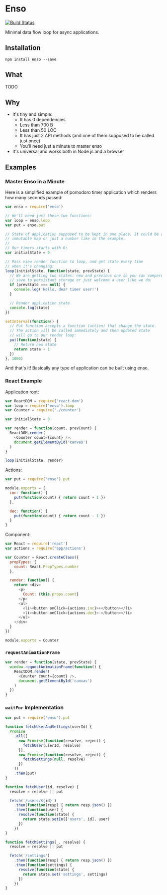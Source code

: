 # Enso
[![Build Status](https://travis-ci.org/kossnocorp/enso.svg?branch=master)](https://travis-ci.org/kossnocorp/enso)

Minimal data flow loop for async applications.

## Installation

```npm
npm install enso --save
```

## What

TODO

## Why

* It's tiny and simple:
  - It has 0 dependencies
  - Less than 700 B
  - Less than 50 LOC
  - It has just 2 API methods (and one of them supposed to be called just once)
  - You'll need just a minute to master enso
* It's universal and works both in Node.js and a browser

## Examples

### Master Enso in a Minute

Here is a simplified example of pomodoro timer application which renders how many seconds passed:

```js
var enso = require('enso')

// We'll need just these two functions:
var loop = enso.loop
var put = enso.put

// State of application supposed to be kept in one place. It could be an object,
// immutable map or just a number like in the example.
//
// Our timers starts with 0:
var initialState = 0

// Pass view render function to loop, and get state every time
// when it's changing:
loop(initialState, function(state, prevState) {
  // We are getting two states: new and previous one so you can compare it,
  // save to persistant storage or just welcome a user like we do:
  if (prevState === null) {
    console.log('Hello, dear timer user!')
  }

  // Render application state
  console.log(state)
})

setInterval(function() {
  // Put function accepts a function (action) that change the state.
  // The action will be called immediately and then updated state
  // will go to our render loop:
  put(function(state) {
    // Return new state
    return state + 1
  })
}, 1000)
```

And that's it! Basically any type of application can be built using enso.

### React Example

Application root:

```js
var ReactDOM = require('react-dom')
var loop = require('enso').loop
var Counter = require('./counter')

var initialState = 0

var render = function(count, prevCount) {
  ReactDOM.render(
    <Counter count={count} />,
    document.getElementById('canvas')
  )
}

loop(initialState, render)
```

Actions:

```js
var put = require('enso').put

module.exports = {
  inc: function() {
    put(function(count) { return count + 1 })
  },

  dec: function() {
    put(function(count) { return count - 1 })
  }
}
```

Component:

```js
var React = require('react')
var actions = require('app/actions')

var Counter = React.createClass({
  propTypes: {
    count: React.PropTypes.number
  },

  render: function() {
    return <div>
      <p>
        Count: {this.props.count}
      </p>
      <ul>
        <li><button onClick={actions.inc}>+</button></li>
        <li><button onClick={actions.dec}>-</button></li>
      </ul>
    </div>
  }
})

module.exports = Counter
```

### `requestAnimationFrame`

```js
var render = function(state, prevState) {
  window.requestAnimationFrame(function() {
    ReactDOM.render(
      <Counter count={count} />,
      document.getElementById('canvas')
    )
  })
}
```

### `waitFor` Implementation

```js
var put = require('enso').put

function fetchUserAndSettings(userId) {
  Promise
    .all([
      new Promise(function(resolve, reject) {
        fetchUser(userId, resolve)
      }),
      new Promise(function(resolve, reject) {
        fetchSettings(null, resolve)
      })
    ])
    .then(put)
}

function fetchUser(id, resolve) {
  resolve = resolve || put

  fetch(`/users/${id}`)
    .then(function(resp) { return resp.json() })
    .then(function(user) {
      resolve(function(state) {
        return state.setIn(['users', id], user)
      })
    })
}

function fetchSettings(_, resolve) {
  resolve = resolve || put

  fetch('/settings')
    .then(function(resp) { return resp.json() })
    .then(function(settings) {
      resolve(function(state) {
        return state.set('settings', settings)
      })
    })
}
```
